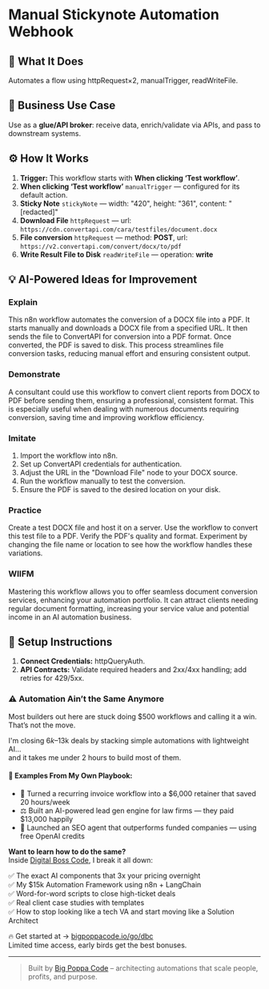 # Manual Stickynote Automation Webhook
  ## 🚀 What It Does
  Automates a flow using httpRequest×2, manualTrigger, readWriteFile.
  
  ## 💼 Business Use Case
  Use as a **glue/API broker**: receive data, enrich/validate via APIs, and pass to downstream systems.
  
  ## ⚙️ How It Works
  1. **Trigger:** This workflow starts with **When clicking ‘Test workflow’**.
  2. **When clicking ‘Test workflow’** `manualTrigger` — configured for its default action.
3. **Sticky Note** `stickyNote` — width: "420", height: "361", content: "[redacted]"
4. **Download File** `httpRequest` — url: `https://cdn.convertapi.com/cara/testfiles/document.docx`
5. **File conversion** `httpRequest` — method: **POST**, url: `https://v2.convertapi.com/convert/docx/to/pdf`
6. **Write Result File to Disk** `readWriteFile` — operation: **write**
  
  ## 💡 AI-Powered Ideas for Improvement
  ### Explain
This n8n workflow automates the conversion of a DOCX file into a PDF. It starts manually and downloads a DOCX file from a specified URL. It then sends the file to ConvertAPI for conversion into a PDF format. Once converted, the PDF is saved to disk. This process streamlines file conversion tasks, reducing manual effort and ensuring consistent output.

### Demonstrate
A consultant could use this workflow to convert client reports from DOCX to PDF before sending them, ensuring a professional, consistent format. This is especially useful when dealing with numerous documents requiring conversion, saving time and improving workflow efficiency.

### Imitate
1. Import the workflow into n8n.
2. Set up ConvertAPI credentials for authentication.
3. Adjust the URL in the "Download File" node to your DOCX source.
4. Run the workflow manually to test the conversion.
5. Ensure the PDF is saved to the desired location on your disk.

### Practice
Create a test DOCX file and host it on a server. Use the workflow to convert this test file to a PDF. Verify the PDF's quality and format. Experiment by changing the file name or location to see how the workflow handles these variations.

### WIIFM
Mastering this workflow allows you to offer seamless document conversion services, enhancing your automation portfolio. It can attract clients needing regular document formatting, increasing your service value and potential income in an AI automation business.
  
  ## 🔧 Setup Instructions
  1. **Connect Credentials:** httpQueryAuth.
2. **API Contracts:** Validate required headers and 2xx/4xx handling; add retries for 429/5xx.
  
### ⚠️ Automation Ain’t the Same Anymore

Most builders out here are stuck doing $500 workflows and calling it a win.  
That’s not the move.  

I'm closing $6k–$13k deals by stacking simple automations with lightweight AI...  
and it takes me under 2 hours to build most of them.

#### 🧠 Examples From My Own Playbook:
- 🔁 Turned a recurring invoice workflow into a $6,000 retainer that saved 20 hours/week  
- ⚖️ Built an AI-powered lead gen engine for law firms — they paid $13,000 happily  
- 🚀 Launched an SEO agent that outperforms funded companies — using free OpenAI credits  

**Want to learn how to do the same?**  
Inside [Digital Boss Code](https://bigpoppacode.io/go/dbc), I break it all down:

✅ The exact AI components that 3x your pricing overnight  
✅ My $15k Automation Framework using n8n + LangChain  
✅ Word-for-word scripts to close high-ticket deals  
✅ Real client case studies with templates  
✅ How to stop looking like a tech VA and start moving like a Solution Architect  

🔥 Get started at → [bigpoppacode.io/go/dbc](https://bigpoppacode.io/go/dbc)  
Limited time access, early birds get the best bonuses.

---
> Built by [Big Poppa Code](https://bigpoppacode.io) – architecting automations that scale people, profits, and purpose.
  
